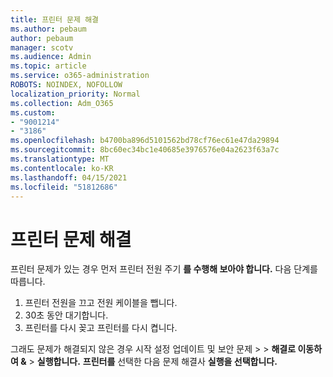 ```yaml
---
title: 프린터 문제 해결
ms.author: pebaum
author: pebaum
manager: scotv
ms.audience: Admin
ms.topic: article
ms.service: o365-administration
ROBOTS: NOINDEX, NOFOLLOW
localization_priority: Normal
ms.collection: Adm_O365
ms.custom:
- "9001214"
- "3186"
ms.openlocfilehash: b4700ba896d5101562bd78cf76ec61e47da29894
ms.sourcegitcommit: 8bc60ec34bc1e40685e3976576e04a2623f63a7c
ms.translationtype: MT
ms.contentlocale: ko-KR
ms.lasthandoff: 04/15/2021
ms.locfileid: "51812686"
---
```

# <a name="troubleshoot-your-printer"></a>프린터 문제 해결

프린터 문제가 있는 경우 먼저 프린터 전원 주기 **를 수행해 보아야 합니다.** 다음 단계를 따릅니다.

1. 프린터 전원을 끄고 전원 케이블을 뺍니다.
2. 30초 동안 대기합니다.
3. 프린터를 다시 꽂고 프린터를 다시 켭니다.

그래도 문제가 해결되지 않은 경우 시작 설정 업데이트 및 보안 문제  >    >  **해결로 이동하여 &**  >  **실행합니다.** **프린터를** 선택한 다음 문제 해결사 **실행을 선택합니다.**